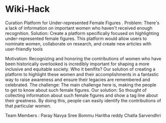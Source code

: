 # Wiki-Hack
Curation Platform for Under-represented Female Figures .
Problem: 
There's a lack of information on important women who haven't received enough recognition.
Solution:
Create a platform specifically focused on highlighting under-represented female figures. This platform would allow users to nominate women, collaborate on research, and create new articles with user-friendly tools

Motivation:
   Recognizing and honoring the contributions of women who have been historically overlooked is incredibly important for shaping a more inclusive and equitable society. 
Who it benifits?
Our solution of creating a platform to highlight these women and their accomplishments in a fantastic way to raise awareness and ensure their legacies are remembered and celebrated.
The challenge:
The main challenge here is, making the people to get to know about such female figures.
Our solution: 
So thought of collecting information about such female figures and show a tag line about their greatness. By doing this, people can easily identify the contributions of that particular women. 

Team Members :
Paray Navya Sree
Bommu Haritha reddy
Chatla Sarvendhri
